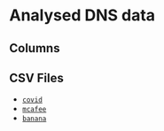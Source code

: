 # Analysed DNS data
## Columns

## CSV Files
- [`covid`](Y292aWQK)
- [`mcafee`](bWNhZmVlCg==)
- [`banana`](YmFuYW5hCg==)
